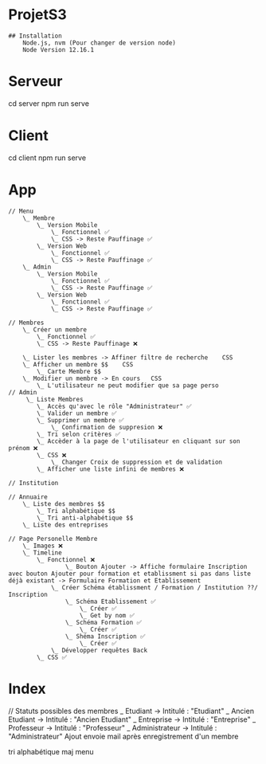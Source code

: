 # ProjetS3
    ## Installation
        Node.js, nvm (Pour changer de version node)
        Node Version 12.16.1
        
# Serveur
cd server
npm run serve

# Client
cd client
npm run serve


# App
    // Menu
        \_ Membre
            \_ Version Mobile 
                \_ Fonctionnel ✅
                \_ CSS -> Reste Pauffinage ✅
            \_ Version Web
                \_ Fonctionnel ✅
                \_ CSS -> Reste Pauffinage ✅
        \_ Admin 
            \_ Version Mobile 
                \_ Fonctionnel ✅
                \_ CSS -> Reste Pauffinage ✅
            \_ Version Web
                \_ Fonctionnel ✅ 
                \_ CSS -> Reste Pauffinage ✅

    // Membres
        \_ Créer un membre 
            \_ Fonctionnel ✅
            \_ CSS -> Reste Pauffinage ❌
            
        \_ Lister les membres -> Affiner filtre de recherche    CSS
        \_ Afficher un membre $$    CSS
            \_ Carte Membre $$
        \_ Modifier un membre -> En cours   CSS
            \_ L'utilisateur ne peut modifier que sa page perso
    // Admin 
         \_ Liste Membres
            \_ Accès qu'avec le rôle "Administrateur" ✅
            \_ Valider un membre ✅
            \_ Supprimer un membre ✅
                \_ Confirmation de suppresion ❌
            \_ Tri selon critères ✅
            \_ Accèder à la page de l'utilisateur en cliquant sur son prénom ❌
            \_ CSS ❌
                \_ Changer Croix de suppression et de validation 
            \_ Afficher une liste infini de membres ❌

    // Institution

    // Annuaire
        \_ Liste des membres $$
            \_ Tri alphabétique $$
            \_ Tri anti-alphabétique $$
        \_ Liste des entreprises
    
    // Page Personelle Membre
        \_ Images ❌
        \_ Timeline
            \_ Fonctionnel ❌
                    \_ Bouton Ajouter -> Affiche formulaire Inscription avec bouton Ajouter pour formation et etablissment si pas dans liste déjà existant -> Formulaire Formation et Etablissement
                \_ Créer Schéma établissment / Formation / Institution ??/ Inscription
                    \_ Schéma Etablissement ✅
                        \_ Créer ✅
                        \_ Get by nom ✅
                    \_ Schéma Formation ✅
                        \_ Créer ✅
                    \_ Shéma Inscription ✅
                        \_ Créer ✅
                \_ Développer requêtes Back
            \_ CSS ✅




# Index 

// Statuts possibles des membres
                \_ Etudiant -> Intitulé : "Etudiant"
                \_ Ancien Etudiant -> Intitulé : "Ancien Etudiant"
                \_ Entreprise -> Intitulé : "Entreprise"
                \_ Professeur -> Intitulé : "Professeur"
                \_ Administrateur -> Intitulé : "Administrateur"
Ajout envoie mail après enregistrement d'un membre

tri alphabétique 
maj menu